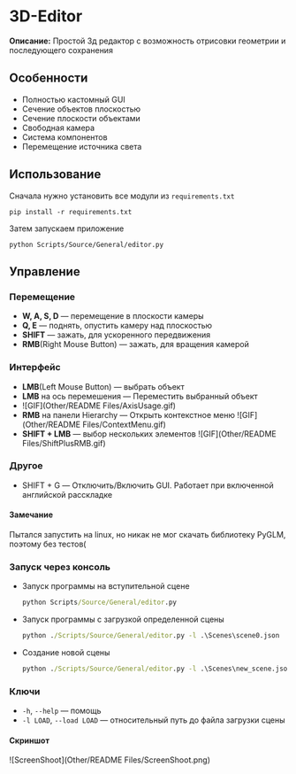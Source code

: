# 3D-Editor

**Описание:** Простой 3д редактор с возможность отрисовки геометрии и последующего сохранения

## Особенности

- Полностью кастомный GUI
- Сечение объектов плоскостью
- Сечение плоскости объектами
- Свободная камера
- Система компонентов
- Перемещение источника света

## Использование

Сначала нужно установить все модули из `requirements.txt`

```
pip install -r requirements.txt
```

Затем запускаем приложение

```
python Scripts/Source/General/editor.py
```

## Управление

### Перемещение

- **W, A, S, D** — перемещение в плоскости камеры
- **Q, E** — поднять, опустить камеру над плоскостью
- **SHIFT** — зажать, для ускоренного передвижения
- **RMB**(Right Mouse Button) — зажать, для вращения камерой

### Интерфейс

- **LMB**(Left Mouse Button) — выбрать объект
- **LMB** на ось перемешения — Переместить выбранный объект
- ![GIF](Other/README Files/AxisUsage.gif)
- **RMB** на панели Hierarchy — Открыть контекстное меню
  ![GIF](Other/README Files/ContextMenu.gif)
- **SHIFT + LMB** — выбор нескольких элементов
  ![GIF](Other/README Files/ShiftPlusRMB.gif)

### Другое

- SHIFT + G — Отключить/Включить GUI. Работает при включенной английской расскладке

#### Замечание

Пытался запустить на linux, но никак не мог скачать библиотеку PyGLM, поэтому без тестов(

### Запуск через консоль

- Запуск программы на вступительной сцене
  ```cmd
  python Scripts/Source/General/editor.py
  ```
- Запуск программы с загрузкой определенной сцены
  ```cmd
  python ./Scripts/Source/General/editor.py -l .\Scenes\scene0.json
  ```
- Создание новой сцены
  ```cmd
  python ./Scripts/Source/General/editor.py -l .\Scenes\new_scene.json
  ```

### Ключи

- `-h`, `--help`           — помощь
- `-l LOAD`, `--load LOAD` — относительный путь до файла загрузки сцены

#### Скриншот

![ScreenShoot](Other/README Files/ScreenShoot.png)
